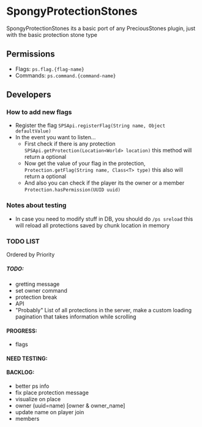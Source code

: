 # SpongyProtectionStones

SpongyProtectionStones its a basic port of any PreciousStones plugin, just with the basic protection stone type

## Permissions
+ Flags: `ps.flag.{flag-name}`
+ Commands: `ps.command.{command-name}`

## Developers

### How to add new flags
+ Register the flag `SPSApi.registerFlag(String name, Object defaultValue)`
+ In the event you want to listen...
	+ First check if there is any protection `SPSApi.getProtection(Location<World> location)` this method will return a optional
	+ Now get the value of your flag in the protection, `Protection.getFlag(String name, Class<T> type)` this also will return a optional
	+ And also you can check if the player its the owner or a member `Protection.hasPermission(UUID uuid)`


### Notes about testing
+ In case you need to modify stuff in DB, you should do `/ps sreload` this will reload all protections saved by chunk location in memory 

### TODO LIST

Ordered by Priority

##### TODO:
+ gretting message
+ set owner command
+ protection break
+ API
+ "Probably" List of all protections in the server, make a custom loading pagination that takes information while scrolling

#### PROGRESS:
+ flags

#### NEED TESTING:

#### BACKLOG:
+ better ps info
+ fix place protection message
+ visualize on place
+ owner (uuid=name) [owner & owner_name]
+ update name on player join
+ members